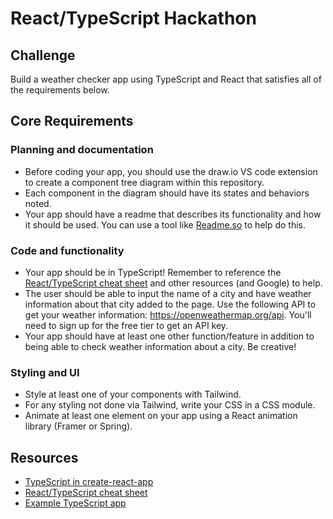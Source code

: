 # React/TypeScript Hackathon

## Challenge

Build a weather checker app using TypeScript and React that satisfies all of the requirements below.

## Core Requirements

### Planning and documentation

- Before coding your app, you should use the draw.io VS code extension to create a component tree diagram within this repository.
- Each component in the diagram should have its states and behaviors noted.
- Your app should have a readme that describes its functionality and how it should be used. You can use a tool like [Readme.so](https://readme.so/editor) to help do this.

### Code and functionality

- Your app should be in TypeScript! Remember to reference the [React/TypeScript cheat sheet](https://github.com/typescript-cheatsheets/react#reacttypescript-cheatsheets) and other resources (and Google) to help.
- The user should be able to input the name of a city and have weather information about that city added to the page. Use the following API to get your weather information: https://openweathermap.org/api. You'll need to sign up for the free tier to get an API key.
- Your app should have at least one other function/feature in addition to being able to check weather information about a city. Be creative!

### Styling and UI

- Style at least one of your components with Tailwind.
- For any styling not done via Tailwind, write your CSS in a CSS module.
- Animate at least one element on your app using a React animation library (Framer or Spring).

## Resources

- [TypeScript in create-react-app](https://create-react-app.dev/docs/adding-typescript/)
- [React/TypeScript cheat sheet](https://github.com/typescript-cheatsheets/react#reacttypescript-cheatsheets)
- [Example TypeScript app](https://github.com/JoselynDRF/react-redux-typescript-todolist)
